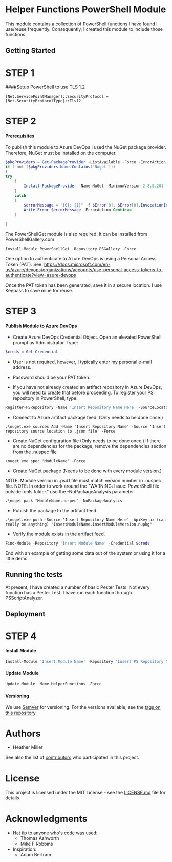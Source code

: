 # Helper Functions PowerShell ModuleThis module contains a collection of PowerShell functions I have found I use/reuse frequently. Consequently, I created this module to include those functions.## Getting Started# STEP 1####Setup PowerShell to use TLS 1.2```[Net.ServicePointManager]::SecurityProtocol = [Net.SecurityProtocolType]::Tls12```# STEP 2#### PrerequisitesTo publish this module to Azure DevOps I used the NuGet package provider. Therefore, NuGet must be installed on the computer.```powershell$pkgProviders = Get-PackageProvider -ListAvailable -Force -ErrorAction Continueif (-not ($pkgProviders.Name.Contains('Nuget'))){try	{		Install-PackageProvider -Name NuGet -MinimumVersion 2.8.5.201 -Force	}	catch	{		$errorMessage = "{0}: {1}" -f $Error[0], $Error[0].InvocationInfo.PositionMessage		Write-Error $errorMessage -ErrorAction Continue	}	}```The PowerShellGet module is also required. It can be installed from PowerShellGallery.com```powershellInstall-Module PowerShellGet -Repository PSGallery -Force```One option to authenticate to Azure DevOps is using a Personal Access Token (PAT). See:https://docs.microsoft.com/en-us/azure/devops/organizations/accounts/use-personal-access-tokens-to-authenticate?view=azure-devopsOnce the PAT token has been generated, save it in a secure location. I use Keepass to save mine for reuse.# STEP 3#### Publish Module to Azure DevOps* Create Azure DevOps Credential Object. Open an elevated PowerShell prompt as Administrator. Type:```powershell$creds = Get-Credential```* User is not required, however, I typically enter my personal e-mail address.* Password should be your PAT token.* If you have not already created an artifact repository in Azure DevOps, you will need to create that before proceeding. To register your PS repository in PowerShell, type:```powershellRegister-PSRepository -Name 'Insert Repository Name Here' -SourceLocation 'Insert SourceLocation created when artifact repository was created' -InstallationPolicy Trusted -Credential $creds```* Connect to Azure artifact package feed. (Only needs to be done once.)```.\nuget.exe sources Add -Name 'Insert Repository Name' -Source 'Insert repository source location to .json file' -Force```* Create NuGet configuration file (Only needs to be done once.) If there are no dependencies for the package, remove the dependencies section from the .nuspec file```\nuget.exe spec 'ModuleName' -Force```* Create NuGet package (Needs to be done with every module version.) NOTE: Module version in .psd1 file must match version number in .nuspec file.NOTE: In order to work around  the "WARNING: Issue: PowerShell file outside tools folder." use the -NoPackageAnalysis parameter```.\nuget pack "ModuleName.nuspec" -NoPackageAnalysis```* Publish the package to the artifact feed.```.\nuget.exe push -Source 'Insert Repository Name Here' -ApiKey az (can really be anything) "InsertModuleName.InsertModuleVersion.nupkg"```* Verify the module exists in the artifact feed.```powershellFind-Module -Repository 'Insert Module Name' -Credential $creds```End with an example of getting some data out of the system or using it for a little demo## Running the testsAt present, I have created a number of basic Pester Tests. Not every function has a Pester Test.  I have run each function through PSScriptAnalyzer.## Deployment# STEP 4#### Install Module```powershellInstall-Module 'Insert Module Name' -Repository 'Insert PS Repository Name' -Credential $creds -Force -AllowClobber```#### Update Module```powershellUpdate-Module -Name HelperFunctions -Force```#### VersioningWe use [SemVer](http://semver.org/) for versioning. For the versions available, see the [tags on this repository](https://github.com/your/project/tags). # Authors* Heather MillerSee also the list of [contributors](https://github.com/your/project/contributors) who participated in this project.# LicenseThis project is licensed under the MIT License - see the [LICENSE.md](License.md) file for details# Acknowledgments* Hat tip to anyone who's code was used:	* Thomas Ashworth	* Mike F Robbins* Inspiration:	* Adam Bertram